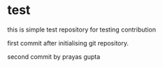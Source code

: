 test
====

this is simple test repository for testing contribution

first commit after initialising git repository.

second commit by prayas gupta
